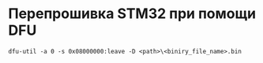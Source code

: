 # Перепрошивка STM32 при помощи DFU

`dfu-util -a 0 -s 0x08000000:leave -D <path>\<biniry_file_name>.bin`
